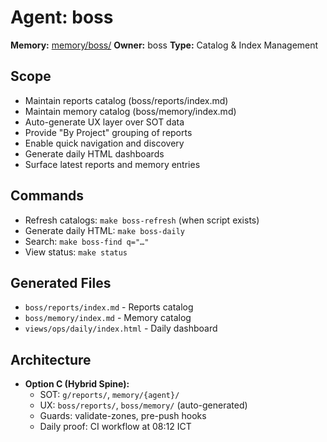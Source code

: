 # Agent: boss

**Memory:** [memory/boss/](../../memory/boss/)
**Owner:** boss
**Type:** Catalog & Index Management

## Scope
- Maintain reports catalog (boss/reports/index.md)
- Maintain memory catalog (boss/memory/index.md)
- Auto-generate UX layer over SOT data
- Provide "By Project" grouping of reports
- Enable quick navigation and discovery
- Generate daily HTML dashboards
- Surface latest reports and memory entries

## Commands
- Refresh catalogs: `make boss-refresh` (when script exists)
- Generate daily HTML: `make boss-daily`
- Search: `make boss-find q="…"`
- View status: `make status`

## Generated Files
- `boss/reports/index.md` - Reports catalog
- `boss/memory/index.md` - Memory catalog
- `views/ops/daily/index.html` - Daily dashboard

## Architecture
- **Option C (Hybrid Spine):**
  - SOT: `g/reports/`, `memory/{agent}/`
  - UX: `boss/reports/`, `boss/memory/` (auto-generated)
  - Guards: validate-zones, pre-push hooks
  - Daily proof: CI workflow at 08:12 ICT
